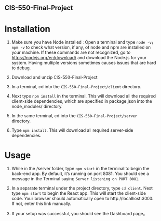 ## CIS-550-Final-Project

# Installation 

1. Make sure you have Node installed : Open a terminal and type ```node -v; npm -v``` to check what version, if any, of node and npm are installed on your machine. If these commands are not recognized, go to https://nodejs.org/en/download/ and download the Node.js for your system. Having multiple versions sometimes causes issues that are hard to debug.

2. Download and unzip CIS-550-Final-Project

3. In a terminal, cd into the ```CIS-550-Final-Project/client``` directory.

4. Next type ```npm install``` in the terminal. This will download all the required client-side dependencies, which are specified in package.json into the node_modules/ directory.
 
5. In the same terminal, cd into the ```CIS-550-Final-Project/server``` directory.

6. Type ```npm install```. This will download all required server-side dependencies.

# Usage 

1. While in the /server folder, type ```npm start``` in the terminal to begin the back-end app. By default, it’s running on port 8081. You should see a message in the Terminal saying ```Server listening on PORT 8081```.  

2. In a separate terminal under the project directory, type ```cd client```. Next type ```npm start``` to begin the React app. This will start the client-side code. Your browser should automatically open to http://localhost:3000. If not, enter this link manually. 

3. If your setup was successful, you should see the Dashboard page。 
 


